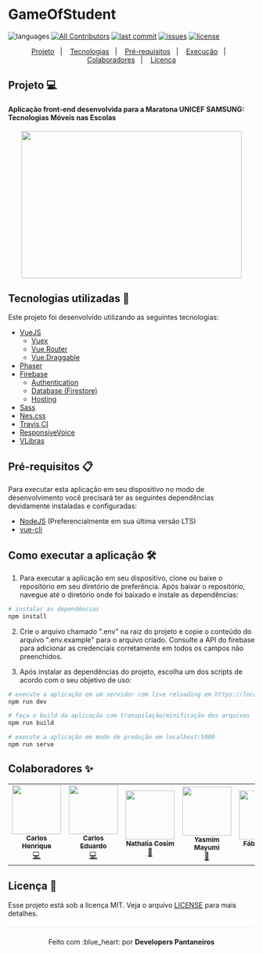 # GameOfStudent

![languages](https://img.shields.io/github/languages/count/developers-pantaneiros/game?color=%2304D361)
[![All Contributors](https://img.shields.io/badge/all_contributors-5-orange.svg?style=flat)](#colaboradores-sparkles)
[![last commit](https://img.shields.io/github/last-commit/developers-pantaneiros/game/master)](https://github.com/developers-pantaneiros/game/commits/master)
[![issues](https://img.shields.io/github/issues/developers-pantaneiros/game)](https://github.com/developers-pantaneiros/game/issues)
[![license](https://img.shields.io/github/license/developers-pantaneiros/game)](/LICENSE)

<p align="center">
 <a href="#projeto-computer">Projeto</a>&nbsp;&nbsp;&nbsp;|&nbsp;&nbsp;&nbsp;
  <a href="#tecnologias-utilizadas-rocket">Tecnologias</a>&nbsp;&nbsp;&nbsp;|&nbsp;&nbsp;&nbsp;
  <a href="#pré-requisitos-clipboard">Pré-requisitos</a>&nbsp;&nbsp;&nbsp;|&nbsp;&nbsp;&nbsp;
  <a href="#como-executar-a-aplicação-hammer_and_wrench">Execução</a>&nbsp;&nbsp;&nbsp;|&nbsp;&nbsp;&nbsp;
  <a href="#colaboradores-sparkles">Colaboradores</a>&nbsp;&nbsp;&nbsp;|&nbsp;&nbsp;&nbsp;
  <a href="#licença-page_facing_up">Licença</a>
</p>

## Projeto :computer:
#### Aplicação front-end desenvolvida para a Maratona UNICEF SAMSUNG: Tecnologias Móveis nas Escolas
<p align="center">
    <img width="450" height="300" src="/src/assets/images/logo_maratona.png">
</p>

## Tecnologias utilizadas :rocket:

Este projeto foi desenvolvido utilizando as seguintes tecnologias:
* [VueJS](https://vuejs.org/)
	* [Vuex](https://vuex.vuejs.org/guide/)
	* [Vue Router](https://router.vuejs.org/)
	* [Vue.Draggable](https://github.com/SortableJS/Vue.Draggable)
* [Phaser](https://phaser.io/)
* [Firebase](https://firebase.google.com/)
	* [Authentication](https://firebase.google.com/products/auth)
	* [Database (Firestore)](https://firebase.google.com/products/firestore)
	* [Hosting](https://firebase.google.com/products/hosting)
* [Sass](https://sass-lang.com/)
* [Nes.css](https://nostalgic-css.github.io/NES.css/)
* [Travis CI](https://travis-ci.org/)
* [ResponsiveVoice](https://responsivevoice.org/)
* [VLibras](https://vlibras.gov.br/)

## Pré-requisitos :clipboard:

Para executar esta aplicação em seu dispositivo no modo de desenvolvimento você precisará ter as seguintes dependências devidamente instaladas e configuradas:
* <a href="https://nodejs.org/en/" target="_blank">NodeJS</a> (Preferencialmente em sua última versão LTS)
* <a href="https://github.com/vuejs/vue-cli" target="_blank">vue-cli</a>

## Como executar a aplicação :hammer_and_wrench:

1. Para executar a aplicação em seu dispositivo, clone ou baixe o repositório em seu diretório de preferência. Após baixar o repositório, navegue até o diretório onde foi baixado e instale as dependências:

``` bash
# instalar as dependências
npm install
```

2. Crie o arquivo chamado ".env" na raiz do projeto e copie o conteúdo do arquivo ".env.example" para o arquivo criado. Consulte a API do firebase para adicionar as credenciais corretamente em todos os campos não preenchidos.

3. Após instalar as dependências do projeto, escolha um dos scripts de acordo com o seu objetivo de uso:

``` bash
# execute a aplicação em um servidor com live reloading em https://localhost:8080/
npm run dev

# faça o build da aplicação com transpilação/minificação dos arquivos
npm run build

# execute a aplicação em modo de produção em localhost:5000
npm run serve
```
## Colaboradores :sparkles:

<table>
  <tr>
    <td align="center"><a href="https://www.linkedin.com/in/carlos-henrique-costa-silva/"><img src="https://avatars3.githubusercontent.com/u/25915025?v=4" width="100px;" alt=""/><br /><sub><b>Carlos Henrique</b></sub></a><br /><a href="#code-carlosh" title="Code">💻</a></td>
    <td align="center"><a href="https://www.linkedin.com/in/carlos-eduardo-dias-giacomini-587918177/"><img src="https://avatars0.githubusercontent.com/u/31314944?v=4" width="100px;" alt=""/><br /><sub><b>Carlos Eduardo</b></sub></a><br /><a href="#code-carlose" title="Code">💻</a></td>
    <td align="center"><a href="https://www.linkedin.com/in/nathalia-cosim/"><img src="https://avatars2.githubusercontent.com/u/26313761?v=4" width="100px;" alt=""/><br /><sub><b>Nathalia Cosim</b></sub></a><br /><a href="#design-nathalia" title="Design">🎨</a></td>
    <td align="center"><a><img src="https://avatars1.githubusercontent.com/u/54413245?v=4" width="100px;" alt=""/><br /><sub><b>Yasmim Mayumi</b></sub></a><br /><a href="#education-yasmim" title="Education">📖</a></td>
    <td align="center"><a href="https://www.linkedin.com/in/fábio-duarte-de-oliveira-b88b2033/"><img src="https://avatars1.githubusercontent.com/u/4038636?v=4" width="100px;" alt=""/><br /><sub><b>Fábio Duarte</b></sub></a><br /><a href="#coordinator-fabio" title="Coordinator">📢</a></td>
  </tr>
</table>

## Licença :page_facing_up:

Esse projeto está sob a licença MIT. Veja o arquivo [LICENSE](LICENSE.md) para mais detalhes.

<p align="center" style="margin-top: 20px; border-top: 1px solid #eee; padding-top: 20px;">Feito com :blue_heart: por <strong> Developers Pantaneiros </strong> </p>

